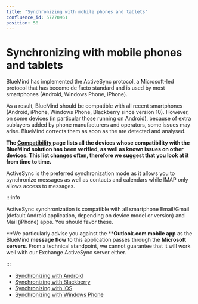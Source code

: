 ```yaml
---
title: "Synchronizing with mobile phones and tablets"
confluence_id: 57770961
position: 58
---
```

# Synchronizing with mobile phones and tablets


BlueMind has implemented the ActiveSync protocol, a Microsoft-led protocol that has become de facto standard and is used by most smartphones (Android, Windows Phone, iPhone).

As a result, BlueMind should be compatible with all recent smartphones (Android, iPhone, Windows Phone, Blackberry since version 10). However, on some devices (in particular those running on Android), because of extra sublayers added by phone manufacturers and operators, some issues may arise. BlueMind corrects them as soon as the are detected and analysed.

**The [Compatibility](https://forge.blue-mind.net/confluence/display/DA/.Compatibilite+vBM-3) page lists all the devices whose compatibility with the BlueMind solution has been verified, as well as known issues on other devices. This list changes often, therefore we suggest that you look at it from time to time.**

ActiveSync is the preferred synchronization mode as it allows you to synchronize messages as well as contacts and calendars while IMAP only allows access to messages.


:::info

ActiveSync synchronization is compatible with all smartphone Email/Gmail (default Android application, depending on device model or version) and Mail (iPhone) apps. You should favor these.

**We particularly advise you against the ****Outlook.com mobile app** as the BlueMind **message flow** to this application passes through the **Microsoft servers**. From a technical standpoint, we cannot guarantee that it will work well with our Exchange ActiveSync server either.

:::


- [Synchronizing with Android](/Guide_de_l_utilisateur/Configuration_des_périphériques_mobiles/Synchronisation_avec_Android/)
- [Synchronizing with Blackberry](/Guide_de_l_utilisateur/Configuration_des_périphériques_mobiles/Synchronisation_avec_Blackberry/)
- [Synchronizing with iOS](/Guide_de_l_utilisateur/Configuration_des_périphériques_mobiles/Synchronisation_avec_iOS/)
- [Synchronizing with Windows Phone](/Guide_de_l_utilisateur/Configuration_des_périphériques_mobiles/Synchronisation_avec_Windows_Phone/)


